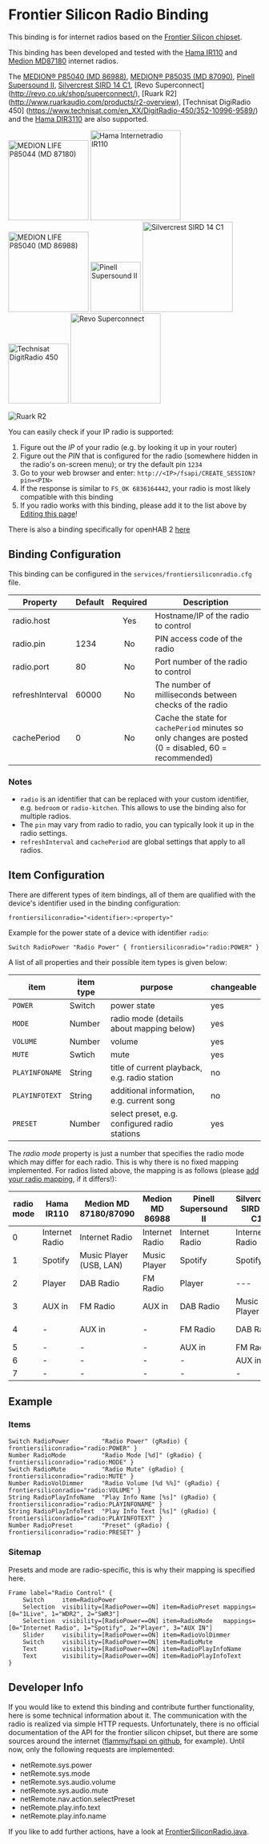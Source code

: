 # Frontier Silicon Radio Binding

This binding is for internet radios based on the [Frontier Silicon chipset](http://www.frontier-silicon.com/digital-radio-solutions).

This binding has been developed and tested with the [Hama IR110](https://de.hama.com/00054823/hama-internetradio-ir110) and [Medion MD87180](https://www.medion.com/de/service/start/_product.php?msn=50047825&gid=00) internet radios. 

The [MEDION® P85040 (MD 86988)](http://medion.scene7.com/is/image/Medion/50046868_PIC-Q?$m$), [MEDION® P85035 (MD 87090)](https://medion.scene7.com/is/image/Medion/50048568_PIC-Q?$m$), [Pinell Supersound II](http://www.pinell.no/en/products/pinell-supersound-ii-white//), [Silvercrest SIRD 14 C1](http://www.lidl.de/de/silvercrest-stereo-internetradio-sird-14-c1/p208310), [Revo Superconnect] (http://revo.co.uk/shop/superconnect/), [Ruark R2] (http://www.ruarkaudio.com/products/r2-overview), [Technisat DigiRadio 450] (https://www.technisat.com/en_XX/DigitRadio-450/352-10996-9589/) and the [Hama DIR3110](https://de.hama.com/00054824/hama-digitalradio-dir3110-internetradio-dab+-fm-app-steuerung) are also supported.

[<img src="http://internetradio.medion.com/images/md87180_small.jpg" alt="MEDION LIFE P85044 (MD 87180)" height="160">](http://internetradio.medion.com/)
[<img src="https://de.hama.com/bilder/00054/abb/00054823abb.jpg" alt="Hama Internetradio IR110" height="180">](https://de.hama.com/00054823/hama-internetradio-ir110)
[<img src="http://internetradio.medion.com/images/md86988_small.jpg" alt="MEDION LIFE P85040 (MD 86988)" height="160">](http://internetradio.medion.com/)
[<img src="http://www.pinell.no/sitefiles/site8/shop/pinell-supersound-ii-white3.jpg" alt="Pinell Supersound II" height="100">](http://pinell.no/en/)
[<img src="https://www.lidl.de/media/product/0/2/3/3/5/4/5/silvercrest-stereo-internetradio-sird-14-c2-regular--6.jpg" alt="Silvercrest SIRD 14 C1" height="180">](http://www.lidl.de/de/dab-/-internetradios/c15246)
[<img src="https://assets25.technisat.com/assets/derivates/25/666/149/$v3/DV025_ppic_0000+4963_020300_001.jpg" alt="Technisat DigitRadio 450" height="120">](https://www.technisat.com/en_XX/DigitRadio-450/352-10996-9589/)
[<img src="http://revo.co.uk/assets/2013/10/H2_WNT_BLK_SUPERHERO2-486x395.jpg" alt="Revo Superconnect" height="180">](http://revo.co.uk/shop/superconnect/)

![Ruark R2](http://www.ruarkaudio.com/images/finishes-r2-walnut.jpg)

You can easily check if your IP radio is supported:

1. Figure out the *IP* of your radio (e.g. by looking it up in your router)
2. Figure out the *PIN* that is configured for the radio (somewhere hidden in the radio's on-screen menu); or try the default pin `1234`
3. Go to your web browser and enter: `http://<IP>/fsapi/CREATE_SESSION?pin=<PIN>`
4. If the response is similar to `FS_OK 6836164442`, your radio is most likely compatible with this binding
5. If you radio works with this binding, please add it to the list above by [Editing this page](Frontier-Silicon-Radio-Binding/_edit)!

There is also a binding specifically for openHAB 2 [here](http://docs.openhab.org/addons/bindings/fsinternetradio/readme.html)

## Binding Configuration

This binding can be configured in the `services/frontiersiliconradio.cfg` file.

| Property | Default | Required | Description |
|----------|---------|:--------:|-------------|
| radio.host |       |   Yes    | Hostname/IP of the radio to control |
| radio.pin | 1234   |   No     | PIN access code of the radio |
| radio.port | 80    |   No     | Port number of the radio to control |
| refreshInterval | 60000 | No  | The number of milliseconds between checks of the radio |
| cachePeriod | 0    |   No     | Cache the state for `cachePeriod` minutes so only changes are posted (0 = disabled, 60 = recommended) |


### Notes

* `radio` is an identifier that can be replaced with your custom identifier, e.g. `bedroom` or `radio-kitchen`. This allows to use the binding also for multiple radios.
* The `pin` may vary from radio to radio, you can typically look it up in the radio settings.
* `refreshInterval` and `cachePeriod` are global settings that apply to all radios.

## Item Configuration

There are different types of item bindings, all of them are qualified with the device's identifier used in the binding configuration:

```
frontiersiliconradio="<identifier>:<property>"
```

Example for the power state of a device with identifier `radio`:

```
Switch RadioPower "Radio Power" { frontiersiliconradio="radio:POWER" }
```

A list of all properties and their possible item types is given below:

| item | item type | purpose | changeable |
| --- | --- | --- | --- |
| `POWER` | Switch | power state | yes
| `MODE` | Number | radio mode (details about mapping below) | yes
| `VOLUME` | Number | volume | yes
| `MUTE` | Swtich | mute | yes
| `PLAYINFONAME` | String | title of current playback, e.g. radio station | no
| `PLAYINFOTEXT` | String | additional information, e.g. current song | no
| `PRESET` | Number | select preset, e.g. configured radio stations | yes

The *radio mode* property is just a number that specifies the radio mode which may differ for each radio. This is why there is no fixed mapping implemented. For radios listed above, the mapping is as follows (please [add your radio mapping](https://github.com/openhab/openhab1-addons/edit/master/bundles/binding/org.openhab.binding.frontiersiliconradio/README.md), if it differs!):

| radio mode | Hama IR110 | Medion MD 87180/87090  | Medion MD 86988| Pinell Supersound II| Silvercrest SIRD 14 C1 | Revo Superconnect | Hama DIR3110 
| --- | --- | --- | --- | --- | --- | --- | ---
| 0 | Internet Radio | Internet Radio | Internet Radio | Internet Radio | Internet Radio | Internet Radio | Internet Radio
| 1 | Spotify | Music Player (USB, LAN) | Music Player | Spotify | Spotify | Spotify | Spotify
| 2 | Player | DAB Radio | FM Radio | Player | --- | --- | Player 
| 3 | AUX in | FM Radio | AUX in | DAB Radio | Music Player | Music Player | DAB Radio
| 4 | - | AUX in | - | FM Radio | DAB Radio | DAB Radio | FM Radio 
| 5 | - | - | - | AUX in | FM Radio | FM Radio | AUX in 
| 6 | - | - | - | - | AUX in | AUX in | - 
| 7 | - | - | - | - | - | Bluetooth | - 

## Example

### Items

```
Switch RadioPower         "Radio Power" (gRadio) { frontiersiliconradio="radio:POWER" }
Number RadioMode          "Radio Mode [%d]" (gRadio) { frontiersiliconradio="radio:MODE" }
Switch RadioMute          "Radio Mute" (gRadio) { frontiersiliconradio="radio:MUTE" } 
Number RadioVolDimmer     "Radio Volume [%d %%]" (gRadio) { frontiersiliconradio="radio:VOLUME" } 
String RadioPlayInfoName  "Play Info Name [%s]" (gRadio) { frontiersiliconradio="radio:PLAYINFONAME" }
String RadioPlayInfoText  "Play Info Text [%s]" (gRadio) { frontiersiliconradio="radio:PLAYINFOTEXT" }
Number RadioPreset        "Preset" (gRadio) { frontiersiliconradio="radio:PRESET" }
```

### Sitemap

Presets and mode are radio-specific, this is why their mapping is specified here.

```
Frame label="Radio Control" {
    Switch     item=RadioPower
    Selection  visibility=[RadioPower==ON] item=RadioPreset mappings=[0="1Live", 1="WDR2", 2="SWR3"]
    Selection  visibility=[RadioPower==ON] item=RadioMode   mappings=[0="Internet Radio", 1="Spotify", 2="Player", 3="AUX IN"]
    Slider     visibility=[RadioPower==ON] item=RadioVolDimmer
    Switch     visibility=[RadioPower==ON] item=RadioMute
    Text       visibility=[RadioPower==ON] item=RadioPlayInfoName
    Text       visibility=[RadioPower==ON] item=RadioPlayInfoText
}
```

## Developer Info

If you would like to extend this binding and contribute further functionality, here is some technical information about it. The communication with the radio is realized via simple HTTP requests. Unfortunately, there is no official documentation of the API for the frontier silicon chipset, but there are some sources around the internet ([flammy/fsapi on github](https://github.com/flammy/fsapi/blob/master/FSAPI.md), for example). Until now, only the following requests are implemented:

* netRemote.sys.power
* netRemote.sys.mode
* netRemote.sys.audio.volume
* netRemote.sys.audio.mute
* netRemote.nav.action.selectPreset
* netRemote.play.info.text
* netRemote.play.info.name

If you like to add further actions, have a look at [FrontierSiliconRadio.java](https://github.com/openhab/openhab/blob/master/bundles/binding/org.openhab.binding.frontiersiliconradio/src/main/java/org/openhab/binding/frontiersiliconradio/internal/FrontierSiliconRadio.java).

